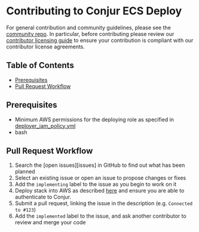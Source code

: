 # Contributing to Conjur ECS Deploy

For general contribution and community guidelines, please see the [community repo](https://github.com/cyberark/community). In particular, before contributing
please review our [contributor licensing guide](https://github.com/cyberark/community/blob/master/CONTRIBUTING.md#when-the-repo-does-not-include-the-cla)
to ensure your contribution is compliant with our contributor license
agreements.

## Table of Contents

- [Prerequisites](#prerequisites)
- [Pull Request Workflow](#pull-request-workflow)

## Prerequisites

- Minimum AWS permissions for the deploying role as specified in [deployer_iam_policy.yml](deployer_iam_policy.yml)
- bash

## Pull Request Workflow

1. Search the [open issues][issues] in GitHub to find out what has been planned
2. Select an existing issue or open an issue to propose changes or fixes
3. Add the `implementing` label to the issue as you begin to work on it
4. Deploy stack into AWS as described [here](README.md#usage-instructions) and ensure you are able to authenticate to Conjur.
5. Submit a pull request, linking the issue in the description (e.g. `Connected to #123`)
6. Add the `implemented` label to the issue, and ask another contributor to review and merge your code
